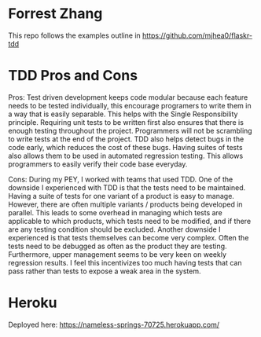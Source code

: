 # Forrest Zhang
This repo follows the examples outline in https://github.com/mjhea0/flaskr-tdd

# TDD Pros and Cons
Pros:
Test driven development keeps code modular because each feature needs to be tested individually, this encourage
programers to write them in a way that is easily separable. This helps with the Single Responsibility principle.
Requiring unit tests to be written first also ensures that there is enough testing throughout the project. Programmers
will not be scrambling to write tests at the end of the project. TDD also helps detect bugs in the code early, which
reduces the cost of these bugs. Having suites of tests also allows them to be used in automated regression testing.
This allows programmers to easily verify their code base everyday.

Cons:
During my PEY, I worked with teams that used TDD. One of the downside I experienced with TDD is that the
tests need to be maintained. Having a suite of tests for one variant of a product is easy to manage. However, there are
often multiple variants / products being developed in parallel. This leads to some overhead in managing which tests
are applicable to which products, which tests need to be modified, and if there are any testing condition should be excluded.
Another downside I experienced is that tests themselves can become very complex. Often the tests need to be debugged
as often as the product they are testing. Furthermore, upper management seems to be very keen on weekly regression results.
I feel this incentivizes too much having tests that can pass rather than tests to expose a weak area in the system.


# Heroku
Deployed here: https://nameless-springs-70725.herokuapp.com/

